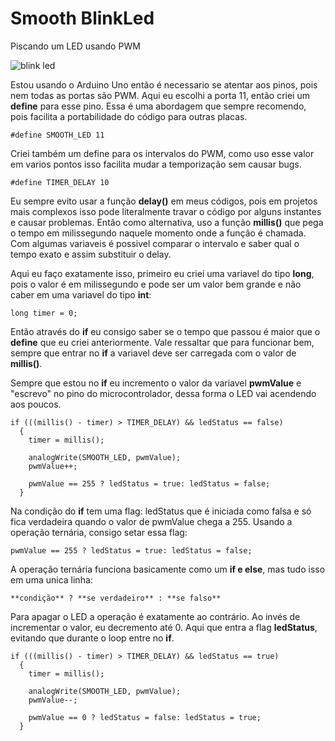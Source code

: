 # Smooth BlinkLed
Piscando um LED usando PWM

![blink led](https://user-images.githubusercontent.com/93883349/215351521-ebba2691-ed0d-4ef0-b004-1ef6d652f6f7.gif)

Estou usando o Arduino Uno então é necessario se atentar aos pinos, pois nem todas as portas são PWM. Aqui eu escolhi a porta 11, então criei um **define** para esse pino. Essa é uma abordagem que sempre recomendo, pois facilita a portabilidade do código para outras placas. 
```
#define SMOOTH_LED 11
```

Criei também um define para os intervalos do PWM, como uso esse valor em varios pontos isso facilita mudar a temporização sem causar bugs.
```
#define TIMER_DELAY 10
```

Eu sempre evito usar a função **delay()** em meus códigos, pois em projetos mais complexos isso pode literalmente travar o código por alguns instantes e causar problemas. Então como alternativa, uso a função **millis()** que pega o tempo em milissegundo naquele momento onde a função é chamada. Com algumas variaveis é possivel comparar o intervalo e saber qual o tempo exato e assim substituir o delay. 

Aqui eu faço exatamente isso, primeiro eu criei uma variavel do tipo **long**, pois o valor é em milissegundo e pode ser um valor bem grande e não caber em uma variavel do tipo **int**:
```
long timer = 0;
```
Então através do **if** eu consigo saber se o tempo que passou é maior que o **define** que eu criei anteriormente. Vale ressaltar que para funcionar bem, sempre que entrar no **if** a variavel deve ser carregada com o valor de **millis()**.

Sempre que estou no **if** eu incremento o valor da variavel **pwmValue** e "escrevo" no pino do microcontrolador, dessa forma o LED vai acendendo aos poucos. 

```
if (((millis() - timer) > TIMER_DELAY) && ledStatus == false)
  { 
    timer = millis();

    analogWrite(SMOOTH_LED, pwmValue);
    pwmValue++;

    pwmValue == 255 ? ledStatus = true: ledStatus = false;
  }
```
Na condição do **if** tem uma flag: ledStatus que é iniciada como falsa e só fica verdadeira quando o valor de pwmValue chega a 255.
Usando a operação ternária, consigo setar essa flag:
```
pwmValue == 255 ? ledStatus = true: ledStatus = false;
```
A operação ternária funciona basicamente como um **if e else**, mas tudo isso em uma unica linha:
```
**condição** ? **se verdadeiro** : **se falso**
```
Para apagar o LED a operação é exatamente ao contrário. Ao invés de incrementar o valor, eu decremento até 0. Aqui que entra a flag **ledStatus**, evitando que durante o loop entre no **if**.

```
if (((millis() - timer) > TIMER_DELAY) && ledStatus == true)
  { 
    timer = millis();

    analogWrite(SMOOTH_LED, pwmValue);
    pwmValue--;

    pwmValue == 0 ? ledStatus = false: ledStatus = true;
  }
```


